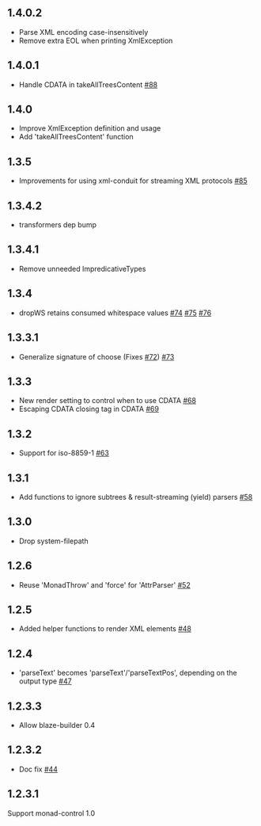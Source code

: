 ## 1.4.0.2

* Parse XML encoding case-insensitively
* Remove extra EOL when printing XmlException

## 1.4.0.1

* Handle CDATA in takeAllTreesContent [#88](https://github.com/snoyberg/xml/pull/88)

## 1.4.0

* Improve XmlException definition and usage
* Add 'takeAllTreesContent' function

## 1.3.5

* Improvements for using xml-conduit for streaming XML protocols [#85](https://github.com/snoyberg/xml/pull/85)

## 1.3.4.2

* transformers dep bump

## 1.3.4.1

* Remove unneeded ImpredicativeTypes

## 1.3.4

* dropWS retains consumed whitespace values [#74](https://github.com/snoyberg/xml/issues/74) [#75](https://github.com/snoyberg/xml/pull/75) [#76](https://github.com/snoyberg/xml/pull/76)

## 1.3.3.1

* Generalize signature of choose (Fixes [#72](https://github.com/snoyberg/xml/issues/72)) [#73](https://github.com/snoyberg/xml/pull/73)

## 1.3.3

* New render setting to control when to use CDATA [#68](https://github.com/snoyberg/xml/pull/68)
* Escaping CDATA closing tag in CDATA [#69](https://github.com/snoyberg/xml/pull/69)

## 1.3.2

* Support for iso-8859-1 [#63](https://github.com/snoyberg/xml/issues/63)

## 1.3.1

* Add functions to ignore subtrees & result-streaming (yield) parsers [#58](https://github.com/snoyberg/xml/pull/58)

## 1.3.0

* Drop system-filepath

## 1.2.6

* Reuse 'MonadThrow' and 'force' for 'AttrParser' [#52](https://github.com/snoyberg/xml/pull/52)

## 1.2.5

*  Added helper functions to render XML elements [#48](https://github.com/snoyberg/xml/pull/48)

## 1.2.4

* 'parseText' becomes 'parseText'/'parseTextPos', depending on the output type [#47](https://github.com/snoyberg/xml/pull/47)

## 1.2.3.3

* Allow blaze-builder 0.4

## 1.2.3.2

* Doc fix [#44](https://github.com/snoyberg/xml/pull/44)

## 1.2.3.1

Support monad-control 1.0

